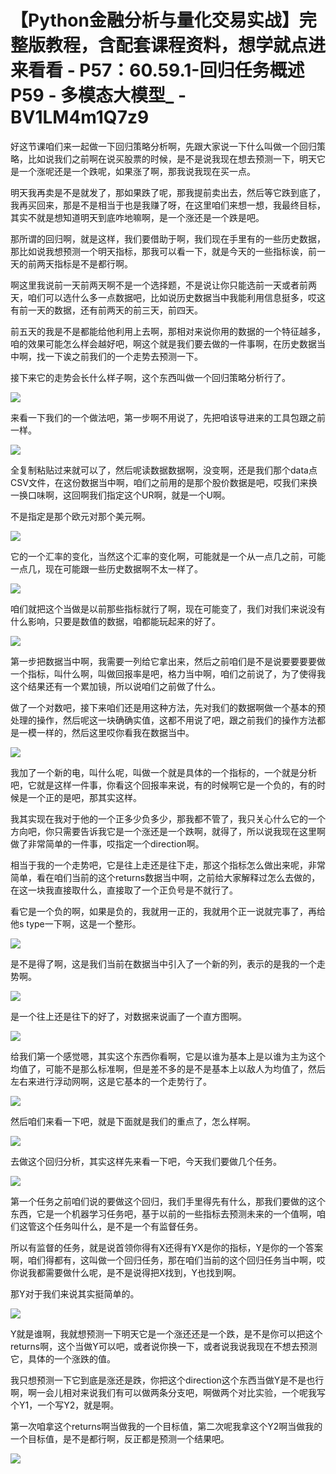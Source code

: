 # 【Python金融分析与量化交易实战】完整版教程，含配套课程资料，想学就点进来看看 - P57：60.59.1-回归任务概述P59 - 多模态大模型_ - BV1LM4m1Q7z9

好这节课咱们来一起做一下回归策略分析啊，先跟大家说一下什么叫做一个回归策略，比如说我们之前啊在说买股票的时候，是不是说我现在想去预测一下，明天它是一个涨呢还是一个跌呢，如果涨了啊，那我说我现在买一点。

明天我再卖是不是就发了，那如果跌了呢，那我提前卖出去，然后等它跌到底了，我再买回来，那是不是相当于也是我赚了呀，在这里咱们来想一想，我最终目标，其实不就是想知道明天到底咋地嘛啊，是一个涨还是一个跌是吧。

那所谓的回归啊，就是这样，我们要借助于啊，我们现在手里有的一些历史数据，那比如说我想预测一个明天指标，那我可以看一下，就是今天的一些指标诶，前一天的前两天指标是不是都行啊。

啊这里我说前一天前两天啊不是一个选择题，不是说让你只能选前一天或者前两天，咱们可以选什么多一点数据吧，比如说历史数据当中我能利用信息挺多，哎这有前一天的数据，还有前两天的前三天，前四天。

前五天的我是不是都能给他利用上去啊，那相对来说你用的数据的一个特征越多，咱的效果可能怎么样会越好吧，啊这个就是我们要去做的一件事啊，在历史数据当中啊，找一下诶之前我们的一个走势去预测一下。

接下来它的走势会长什么样子啊，这个东西叫做一个回归策略分析行了。

![](img/2b8beb08ae254da04ac9a4883d1d1ec7_1.png)

来看一下我们的一个做法吧，第一步啊不用说了，先把咱该导进来的工具包跟之前一样。

![](img/2b8beb08ae254da04ac9a4883d1d1ec7_3.png)

全复制粘贴过来就可以了，然后呢读数据数据啊，没变啊，还是我们那个data点CSV文件，在这份数据当中啊，咱们之前用的是那个股价数据是吧，哎我们来换一换口味啊，这回啊我们指定这个UR啊，就是一个U啊。

不是指定是那个欧元对那个美元啊。

![](img/2b8beb08ae254da04ac9a4883d1d1ec7_5.png)

它的一个汇率的变化，当然这个汇率的变化啊，可能就是一个从一点几之前，可能一点几，现在可能跟一些历史数据啊不太一样了。



![](img/2b8beb08ae254da04ac9a4883d1d1ec7_7.png)

咱们就把这个当做是以前那些指标就行了啊，现在可能变了，我们对我们来说没有什么影响，只要是数值的数据，咱都能玩起来的好了。



![](img/2b8beb08ae254da04ac9a4883d1d1ec7_9.png)

第一步把数据当中啊，我需要一列给它拿出来，然后之前咱们是不是说要要要要做一个指标，叫什么啊，叫做回报率是吧，格力当中啊，咱们之前说了，为了使得我这个结果还有一个累加镜，所以说咱们之前做了什么。

做了一个对数吧，接下来咱们还是用这种方法，先对我们的数据啊做一个基本的预处理的操作，然后呢这一块确确实值，这都不用说了吧，跟之前我们的操作方法都是一模一样的，然后这里哎你看我在数据当中。



![](img/2b8beb08ae254da04ac9a4883d1d1ec7_11.png)

我加了一个新的电，叫什么呢，叫做一个就是具体的一个指标的，一个就是分析吧，它就是这样一件事，你看这个回报率来说，有的时候啊它是一个负的，有的时候是一个正的是吧，那其实这样。

我其实现在我对于他的一个正多少负多少，那我都不管了，我只关心什么它的一个方向吧，你只需要告诉我它是一个涨还是一个跌啊，就得了，所以说我现在这里啊做了非常简单的一件事，哎指定一个direction啊。

相当于我的一个走势吧，它是往上走还是往下走，那这个指标怎么做出来呢，非常简单，看在咱们当前的这个returns数据当中啊，之前给大家解释过怎么去做的，在这一块我直接取什么，直接取了一个正负号是不就行了。

看它是一个负的啊，如果是负的，我就用一正的，我就用个正一说就完事了，再给他s type一下啊，这是一个整形。



![](img/2b8beb08ae254da04ac9a4883d1d1ec7_13.png)

是不是得了啊，这是我们当前在数据当中引入了一个新的列，表示的是我的一个走势啊。

![](img/2b8beb08ae254da04ac9a4883d1d1ec7_15.png)

是一个往上还是往下的好了，对数据来说画了一个直方图啊。

![](img/2b8beb08ae254da04ac9a4883d1d1ec7_17.png)

给我们第一个感觉嗯，其实这个东西你看啊，它是以谁为基本上是以谁为主为这个均值了，可能不是那么标准啊，但是差不多的是不是基本上以敌人为均值了，然后左右来进行浮动网啊，这是它基本的一个走势行了。



![](img/2b8beb08ae254da04ac9a4883d1d1ec7_19.png)

然后咱们来看一下吧，就是下面就是我们的重点了，怎么样啊。

![](img/2b8beb08ae254da04ac9a4883d1d1ec7_21.png)

去做这个回归分析，其实这样先来看一下吧，今天我们要做几个任务。

![](img/2b8beb08ae254da04ac9a4883d1d1ec7_23.png)

第一个任务之前咱们说的要做这个回归，我们手里得先有什么，那我们要做的这个东西，它是一个机器学习任务吧，基于以前的一些指标去预测未来的一个值啊，咱们这管这个任务叫什么，是不是一个有监督任务。

所以有监督的任务，就是说首领你得有X还得有YX是你的指标，Y是你的一个答案啊，咱们得都有，这叫做一个回归任务，那在咱们当前的这个回归任务当中啊，哎你说我都需要做什么呢，是不是说得把X找到，Y也找到啊。

那Y对于我们来说其实挺简单的。

![](img/2b8beb08ae254da04ac9a4883d1d1ec7_25.png)

Y就是谁啊，我就想预测一下明天它是一个涨还还是一个跌，是不是你可以把这个returns啊，这个当做Y可以吧，或者说你换一下，或者说我说我现在不想去预测它，具体的一个涨跌的值。

我只想预测一下它到底是涨还是跌，你把这个direction这个东西当做Y是不是也行啊，啊一会儿相对来说我们有可以做两条分支吧，啊做两个对比实验，一个呢我写个Y1，一个写Y2，就是啊。

第一次咱拿这个returns啊当做我的一个目标值，第二次呢我拿这个Y2啊当做我的一个目标值，是不是都行啊，反正都是预测一个结果吧。



![](img/2b8beb08ae254da04ac9a4883d1d1ec7_27.png)